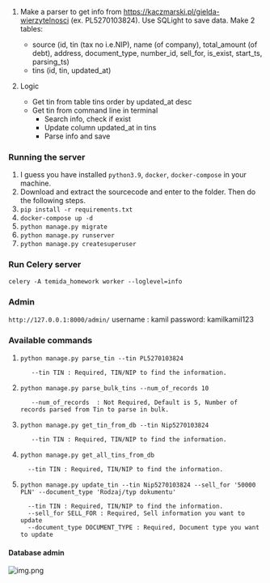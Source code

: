 1. Make a parser to get info from https://kaczmarski.pl/gielda-wierzytelnosci (ex. PL5270103824). Use SQLight to save data. Make 2 tables:
   - source (id, tin (tax no i.e.NIP), name (of company), total_amount (of debt), address, document_type, number_id, sell_for, is_exist, start_ts, parsing_ts)
   - tins (id, tin, updated_at)

2. Logic
   * Get tin from table tins order by updated_at desc
   * Get tin from command line in terminal
     - Search info, check if exist
     - Update column updated_at in tins
     - Parse info and save

### Running the server
1. I guess you have installed `python3.9`, `docker`, `docker-compose` in your machine.
2. Download and extract the sourcecode and enter to the folder. Then do the following steps.
3. `pip install -r requirements.txt`
4. `docker-compose up -d`
5. `python manage.py migrate`
6. `python manage.py runserver`
7. `python manage.py createsuperuser`

### Run Celery server
`celery -A temida_homework worker --loglevel=info`

### Admin

`http://127.0.0.1:8000/admin/`
username : kamil
password: kamilkamil123

### Available commands

1. `python manage.py parse_tin --tin PL5270103824`
   ```text
      --tin TIN : Required, TIN/NIP to find the information.
    ```
2. `python manage.py parse_bulk_tins --num_of_records 10`
   ```text
      --num_of_records  : Not Required, Default is 5, Number of records parsed from Tin to parse in bulk.
    ```
3. `python manage.py get_tin_from_db --tin Nip5270103824`
   ```text
      --tin TIN : Required, TIN/NIP to find the information.
    ```
4. `python manage.py get_all_tins_from_db`
    ```text
      --tin TIN : Required, TIN/NIP to find the information.
    ```
5. `python manage.py update_tin --tin Nip5270103824 --sell_for '50000 PLN' --document_type 'Rodzaj/typ dokumentu'`
    ```text
      --tin TIN : Required, TIN/NIP to find the information.
      --sell_for SELL_FOR : Required, Sell information you want to update
      --document_type DOCUMENT_TYPE : Required, Document type you want to update
    ```

#### Database admin
![img.png](admin.png)
